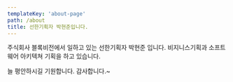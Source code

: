 ```yaml
---
templateKey: 'about-page'
path: /about
title: 선한기획자 박현준입니다.
---
```


주식회사 블록비전에서 일하고 있는 선한기획자 박현준 입니다.
비지니스기획과 소프트웨어 아키텍쳐 기획을 하고 있습니다.

늘 평안하시길 기원합니다.
감사합니다.~


